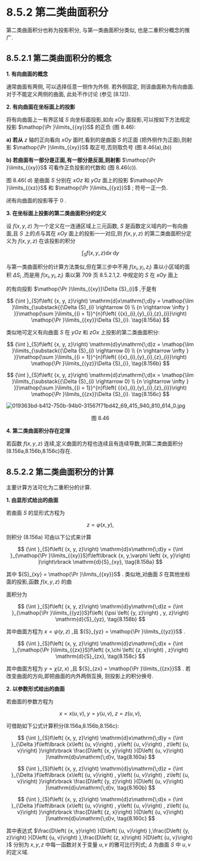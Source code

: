 # 8.5.2 第二类曲面积分

第二类曲面积分也称为投影积分, 与第一类曲面积分类似, 也是二重积分概念的推广.

## 8.5.2.1 第二类曲面积分的概念

**1. 有向曲面的概念**

通常曲面有两侧, 可以选择任意一侧作为外侧. 若外侧固定, 则该曲面称为有向曲面. 对于不能定义两侧的曲面, 此处不作讨论 (参见 [8.12]).

**2. 有向曲面在坐标面上的投影**

将有向曲面上一有界区域 $S$ 向坐标面投影,如向 ${xOy}$ 面投影,可以按如下方法规定投影 $\mathop{\Pr }\limits_{{xy}}S$ 的正负 (图 8.46):

**a) 若从** $z$ 轴的正向看向 ${xOy}$ 面时,看到的是曲面 $S$ 的正面 (把外侧作为正面),则射影 $\mathop{\Pr }\limits_{{xy}}S$ 取正号,否则取负号 (图 8.46(a),(b))

**b) 若曲面有一部分是正面,有一部分是反面,则射影** $\mathop{\Pr }\limits_{{xy}}S$ 可看作正负投影的代数和 (图 8.46(c)).

图 ${8.46}\left( \mathrm{\;d}\right)$ 是曲面 $S$ 分别在 ${xOz}$ 和 ${yOz}$ 面上的投影 $\mathop{\Pr }\limits_{{xz}}S$ 和 $\mathop{\Pr }\limits_{{yz}}S$ ; 符号一正一负.

闭有向曲面的投影等于 0 .

**3. 在坐标面上投影的第二类曲面积分的定义**

设 $f\left( {x, y, z}\right)$ 为一个定义在一连通区域上三元函数, $S$ 是函数定义域内的一有向曲面,且 $S$ 上的点与其在 ${xOy}$ 面上的投影一一对应,则 $f\left( {x, y, z}\right)$ 的第二类曲面积分定义为 $f\left( {x, y, z}\right)$ 在该投影的积分

$$
{\int }_{S}f\left( {x, y, z}\right) \mathrm{d}x\mathrm{\;d}y \tag{8.155}
$$

与第一类曲面积分的计算方法类似,但在第三步中不用 $f\left( {{x}_{i},{y}_{i},{z}_{i}}\right)$ 乘以小区域的面积 $\Delta {S}_{i}$ ,而是用 $f\left( {{x}_{i},{y}_{i},{z}_{i}}\right)$ 乘以第 709 页 8.5.2.1,2. 中规定的 $S$ 在 ${xOy}$ 面上

的有向投影 $\mathop{\Pr }\limits_{{xy}}\Delta {S}_{i}$ ,于是有

$$
{\int }_{S}f\left( {x, y, z}\right) \mathrm{d}x\mathrm{\;d}y = \mathop{\lim }\limits_{\substack{{\Delta {S}_{i} \rightarrow  0} \\  {n \rightarrow  \infty } }}\mathop{\sum }\limits_{{i = 1}}^{n}f\left( {{x}_{i},{y}_{i},{z}_{i}}\right) \mathop{\Pr }\limits_{{xy}}\Delta {S}_{i}. \tag{8.156a}
$$

类似地可定义有向曲面 $S$ 在 ${yOz}$ 和 ${zOx}$ 上投影的第二类曲面积分:

$$
{\int }_{S}f\left( {x, y, z}\right) \mathrm{d}y\mathrm{\;d}z = \mathop{\lim }\limits_{\substack{{\Delta {S}_{i} \rightarrow  0} \\  {n \rightarrow  \infty } }}\mathop{\sum }\limits_{{i = 1}}^{n}f\left( {{x}_{i},{y}_{i},{z}_{i}}\right) \mathop{\Pr }\limits_{{yz}}\Delta {S}_{i}, \tag{8.156b}
$$

$$
{\int }_{S}f\left( {x, y, z}\right) \mathrm{d}z\mathrm{\;d}x = \mathop{\lim }\limits_{\substack{{\Delta {S}_{i} \rightarrow  0} \\  {n \rightarrow  \infty } }}\mathop{\sum }\limits_{{i = 1}}^{n}f\left( {{x}_{i},{y}_{i},{z}_{i}}\right) \mathop{\Pr }\limits_{{zx}}\Delta {S}_{i}. \tag{8.156c}
$$

![019363bd-b412-750b-94b0-31567f71bd42_69_415_940_810_614_0.jpg](/images/019363bd-b412-750b-94b0-31567f71bd42_69_415_940_810_614_0.jpg)

<center>图 8.46</center>

**4. 第二类曲面积分存在定理**

若函数 $f\left( {x, y, z}\right)$ 连续,定义曲面的方程也连续且有连续导数,则第二类曲面积分(8.156a,8.156b,8.156c)存在.

## 8.5.2.2 第二类曲面积分的计算

主要计算方法可化为二重积分的计算.

**1. 由显形式给出的曲面**

若曲面 $S$ 的显形式方程为

$$
z = \varphi \left( {x, y}\right) , \tag{8.157}
$$

则积分 (8.156a) 可由以下公式来计算

$$
{\int }_{S}f\left( {x, y, z}\right) \mathrm{d}x\mathrm{\;d}y = {\int }_{\mathop{\Pr }\limits_{{xy}}S}f\left\lbrack  {x, y,\varphi \left( {x, y}\right) }\right\rbrack  \mathrm{d}{S}_{xy}, \tag{8.158a}
$$

其中 ${S}_{xy} = \mathop{\Pr }\limits_{{xy}}S$ . 类似地,对曲面 $S$ 在其他坐标面的投影,函数 $f\left( {x, y, z}\right)$ 的曲

面积分为

$$
{\int }_{S}f\left( {x, y, z}\right) \mathrm{d}y\mathrm{\;d}z = {\int }_{\mathop{\Pr }\limits_{{yz}}S}f\left( {\psi \left( {y, z}\right) , y, z}\right) \mathrm{d}{S}_{yz}, \tag{8.158b}
$$

其中曲面方程为 $x = \psi \left( {y, z}\right)$ ,且 ${S}_{yz} = \mathop{\Pr }\limits_{{yz}}S$ .

$$
{\int }_{S}f\left( {x, y, z}\right) \mathrm{d}z\mathrm{\;d}x = {\int }_{\mathop{\Pr }\limits_{{zx}}S}f\left( {x,\chi \left( {z, x}\right) , z}\right) \mathrm{d}{S}_{zx}, \tag{8.158c}
$$

其中曲面方程为 $y = \chi \left( {z, x}\right)$ ,且 ${S}_{zx} = \mathop{\Pr }\limits_{{zx}}S$ . 若改变曲面的方向,即把曲面的内外两侧互换, 则投影上的积分换号.

**2. 以参数形式给出的曲面**

若曲面的参数方程为

$$
x = x\left( {u, v}\right) ,\;y = y\left( {u, v}\right) ,\;z = z\left( {u, v}\right) , \tag{8.159}
$$

可借助如下公式计算积分(8.156a,8.156b,8.156c):

$$
{\int }_{S}f\left( {x, y, z}\right) \mathrm{d}x\mathrm{\;d}y = {\int }_{\Delta }f\left\lbrack  {x\left( {u, v}\right) , y\left( {u, v}\right) , z\left( {u, v}\right) }\right\rbrack  \frac{D\left( {x, y}\right) }{D\left( {u, v}\right) }\mathrm{d}u\mathrm{\;d}v, \tag{8.160a}
$$

$$
{\int }_{S}f\left( {x, y, z}\right) \mathrm{d}y\mathrm{\;d}z = {\int }_{\Delta }f\left\lbrack  {x\left( {u, v}\right) , y\left( {u, v}\right) , z\left( {u, v}\right) }\right\rbrack  \frac{D\left( {y, z}\right) }{D\left( {u, v}\right) }\mathrm{d}u\mathrm{\;d}v, \tag{8.160b}
$$

$$
{\int }_{S}f\left( {x, y, z}\right) \mathrm{d}z\mathrm{\;d}x = {\int }_{\Delta }f\left\lbrack  {x\left( {u, v}\right) , y\left( {u, v}\right) , z\left( {u, v}\right) }\right\rbrack  \frac{D\left( {z, x}\right) }{D\left( {u, v}\right) }\mathrm{d}u\mathrm{\;d}v, \tag{8.160c}
$$

其中表达式 $\frac{D\left( {x, y}\right) }{D\left( {u, v}\right) },\frac{D\left( {y, z}\right) }{D\left( {u, v}\right) },\frac{D\left( {z, x}\right) }{D\left( {u, v}\right) }$ 分别为 $x, y, z$ 中每一函数对关于变量 $u, v$ 的雅可比行列式; $\Delta$ 为曲面 $S$ 中 $u, v$ 的定义域.

